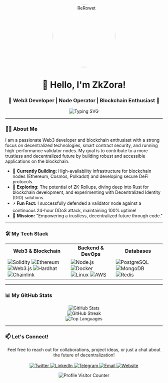 <div align="center">
  <img src="https://avatars.githubusercontent.com/u/194720353?v=4" width="200" style="border-radius: 50%;" alt="ReRowet" />
  <h1>
    👋 Hello, I'm ZkZora!
  </h1>
  <h3>
    🚀 Web3 Developer | Node Operator | Blockchain Enthusiast 🚀
  </h3>
  <img src="https://readme-typing-svg.herokuapp.com?font=Fira+Code&pause=1000&color=00F72D&center=true&width=500&lines=Let's+build+the+future+of+Web3+together!" alt="Typing SVG" />
</div>

---

### 👨‍💻 About Me

<p>
  I am a passionate Web3 developer and blockchain enthusiast with a strong focus on decentralized technologies, smart contract security, and running high-performance validator nodes. My goal is to contribute to a more trustless and decentralized future by building robust and accessible applications on the blockchain.
</p>

- 🔭 **Currently Building:** High-availability infrastructure for blockchain nodes (Ethereum, Cosmos, Polkadot) and developing secure DeFi protocols.
- 🌱 **Exploring:** The potential of ZK-Rollups, diving deep into Rust for blockchain development, and experimenting with Decentralized Identity (DID) solutions.
- ⚡ **Fun Fact:** I successfully defended a validator node against a continuous 24-hour DDoS attack, maintaining 100% uptime!
- 🎯 **Mission:** "Empowering a trustless, decentralized future through code."

---

### 🛠️ My Tech Stack

<table>
  <tr>
    <td align="center"><strong>Web3 & Blockchain</strong></td>
    <td align="center"><strong>Backend & DevOps</strong></td>
    <td align="center"><strong>Databases</strong></td>
  </tr>
  <tr>
    <td>
      <img src="https://img.shields.io/badge/Solidity-363636?style=for-the-badge&logo=solidity&logoColor=white" alt="Solidity" />
      <img src="https://img.shields.io/badge/Ethereum-3C3C3D?style=for-the-badge&logo=ethereum&logoColor=white" alt="Ethereum" />
      <img src="https://img.shields.io/badge/Web3.js-F16822?style=for-the-badge&logo=web3.js&logoColor=white" alt="Web3.js" />
      <img src="https://img.shields.io/badge/Hardhat-FFF100?style=for-the-badge&logo=hardhat&logoColor=black" alt="Hardhat" />
      <img src="https://img.shields.io/badge/Chainlink-375BD2?style=for-the-badge&logo=chainlink&logoColor=white" alt="Chainlink" />
    </td>
    <td>
      <img src="https://img.shields.io/badge/Node.js-339933?style=for-the-badge&logo=node.js&logoColor=white" alt="Node.js" />
      <img src="https://img.shields.io/badge/Docker-2496ED?style=for-the-badge&logo=docker&logoColor=white" alt="Docker" />
      <img src="https://img.shields.io/badge/Linux-FCC624?style=for-the-badge&logo=linux&logoColor=black" alt="Linux" />
      <img src="https://img.shields.io/badge/AWS-232F3E?style=for-the-badge&logo=amazon-aws&logoColor=white" alt="AWS" />
    </td>
    <td>
      <img src="https://img.shields.io/badge/PostgreSQL-4169E1?style=for-the-badge&logo=postgresql&logoColor=white" alt="PostgreSQL" />
      <img src="https://img.shields.io/badge/MongoDB-47A248?style=for-the-badge&logo=mongodb&logoColor=white" alt="MongoDB" />
      <img src="https://img.shields.io/badge/Redis-DC382D?style=for-the-badge&logo=redis&logoColor=white" alt="Redis" />
    </td>
  </tr>
</table>

---

### 📊 My GitHub Stats

<div align="center">
  <img src="https://github-readme-stats.vercel.app/api?username=ReRowet&show_icons=true&theme=tokyonight&hide_border=true&include_all_commits=true&count_private=true" alt="GitHub Stats" />
  <br/>
  <img src="https://github-readme-streak-stats.herokuapp.com/?user=ReRowet&theme=tokyonight&hide_border=true" alt="GitHub Streak" />
  <br/>
  <img src="https://github-readme-stats.vercel.app/api/top-langs/?username=ReRowet&layout=compact&theme=tokyonight&hide_border=true&include_all_commits=true&count_private=true&langs_count=8" alt="Top Languages" />
</div>

---

### 📫 Let's Connect!

<p align="center">
  Feel free to reach out for collaborations, project ideas, or just a chat about the future of decentralization!
  <br/><br/>
  <a href="https://twitter.com/ReRowet" target="_blank">
    <img src="https://img.shields.io/badge/Twitter-1DA1F2?style=for-the-badge&logo=twitter&logoColor=white" alt="Twitter" />
  </a>
  <a href="https://linkedin.com/in/ReRowet" target="_blank">
    <img src="https://img.shields.io/badge/LinkedIn-0077B5?style=for-the-badge&logo=linkedin&logoColor=white" alt="LinkedIn" />
  </a>
  <a href="https://t.me/ReRowet" target="_blank">
    <img src="https://img.shields.io/badge/Telegram-26A5E4?style=for-the-badge&logo=telegram&logoColor=white" alt="Telegram" />
  </a>
  <a href="mailto:your.email@example.com" target="_blank">
    <img src="https://img.shields.io/badge/Email-D14836?style=for-the-badge&logo=gmail&logoColor=white" alt="Email" />
  </a>
  <a href="https://rerowet.xyz" target="_blank">
    <img src="https://img.shields.io/badge/Website-4B0082?style=for-the-badge&logo=google-chrome&logoColor=white" alt="Website" />
  </a>
</p>

<div align="center">
  <img src="https://komarev.com/ghpvc/?username=ReRowet&style=flat-square&color=blue" alt="Profile Visitor Counter" />
</div>
